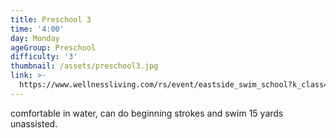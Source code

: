 ```yaml
---
title: Preschool 3
time: '4:00'
day: Monday
ageGroup: Preschool
difficulty: '3'
thumbnail: /assets/preschool3.jpg
link: >-
  https://www.wellnessliving.com/rs/event/eastside_swim_school?k_class=93130&k_class_tab=10864
---
```

comfortable in water, can do beginning strokes and swim 15 yards unassisted.

